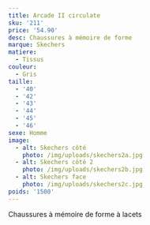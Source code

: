 ```yaml
---
title: Arcade II circulate
sku: '211'
price: '54.90'
desc: Chaussures à mémoire de forme
marque: Skechers
matiere:
  - Tissus
couleur:
  - Gris
taille:
  - '40'
  - '42'
  - '43'
  - '44'
  - '45'
  - '46'
sexe: Homme
image:
  - alt: Skechers côté
    photo: /img/uploads/skechers2a.jpg
  - alt: Skechers côté 2
    photo: /img/uploads/skechers2b.jpg
  - alt: Skechers face
    photo: /img/uploads/skechers2c.jpg
poids: '1500'
---
```

Chaussures à mémoire de forme à lacets
